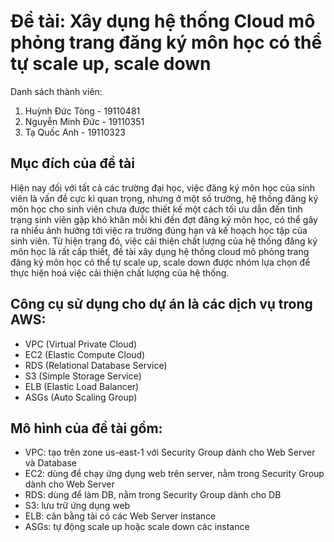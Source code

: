 # Đề tài: Xây dụng hệ thống Cloud mô phỏng trang đăng ký môn học có thể tự scale up, scale down
Danh sách thành viên:
1. Huỳnh Đức Tòng - 19110481
2. Nguyễn Minh Đức - 19110351
3. Tạ Quốc Anh - 19110323
## Mục đích của đề tài
Hiện nay đối với tất cả các trường đại học, việc đăng ký môn học của sinh viên là vấn đề cực kì quan trọng, nhưng ở một số trường, hệ thống đăng ký môn học cho sinh viên chưa được thiết kế một cách tối ưu dẫn đến tình trạng sinh viên gặp khó khăn mỗi khi đến đợt đăng ký môn học, có thể gây ra nhiều ảnh hưởng tới việc ra trường đúng hạn và kế hoạch học tập của sinh viên. Từ hiện trạng đó, việc cải thiện chất lượng của hệ thống đăng ký môn học là rất cấp thiết, đề tài xây dụng hệ thống cloud mô phỏng trang đăng ký môn học có thể tự scale up, scale down được nhóm lựa chọn để thực hiện hoá việc cải thiện chất lượng của hệ thống.
## Công cụ sử dụng cho dự án là các dịch vụ trong AWS:
* VPC (Virtual Private Cloud)
* EC2 (Elastic Compute Cloud)
* RDS (Relational Database Service)
* S3 (Simple Storage Service)
* ELB (Elastic Load Balancer)
* ASGs (Auto Scaling Group)
## Mô hình của đề tài gồm:
* VPC: tạo trên zone us-east-1 với Security Group dành cho Web Server và Database
* EC2: dùng để chạy ứng dụng web trên server, nằm trong Security Group dành cho Web Server
* RDS: dùng để làm DB, nằm trong Security Group dành cho DB
* S3: lưu trữ ứng dụng web
* ELB: cân bằng tải có các Web Server instance
* ASGs: tự động scale up hoặc scale down các instance

